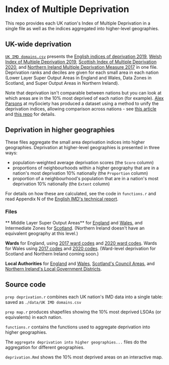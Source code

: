 # Index of Multiple Deprivation

This repo provides each UK nation's Index of Multiple Deprivation in a single file as well as the indices aggregated into higher-level geographies.

## UK-wide deprivation

[`UK IMD domains.csv`](https://github.com/matthewgthomas/IMD/raw/master/data/UK%20IMD%20domains.csv) presents the [English indices of deprivation 2019](https://www.gov.uk/government/statistics/english-indices-of-deprivation-2019), [Welsh Index of Multiple Deprivation 2019](https://statswales.gov.wales/Catalogue/Community-Safety-and-Social-Inclusion/Welsh-Index-of-Multiple-Deprivation/WIMD-2019), [Scottish Index of Multiple Deprivation 2020](https://www.gov.scot/collections/scottish-index-of-multiple-deprivation-2020), and [Northern Ireland Multiple Deprivation Measure 2017](https://www.nisra.gov.uk/statistics/deprivation/northern-ireland-multiple-deprivation-measure-2017-nimdm2017) in one file. Deprivation ranks and deciles are given for each small area in each nation (Lower Layer Super Output Areas in England and Wales, Data Zones in Scotland, and Super Output Areas in Northern Ireland).

Note that deprivation isn't comparable between nations but you can look at which areas are in the 10% most deprived of each nation (for example). [Alex Parsons](https://twitter.com/alexparsons) at mySociety has produced a dataset using a method to unify the deprivation indices, allowing comparison across nations - see [this article](https://www.mysociety.org/2021/04/22/unified-uk-measures-of-rurality-and-deprivation/) and [this repo](https://github.com/mysociety/composite_uk_imd) for details.

## Deprivation in higher geographies

These files aggregate the small area deprivation indices into higher geographies. Deprivation at higher-level geographies is presented in three ways:

- population-weighted average deprivation scores (the `Score` column)
- proportions of neighbourhoods within a higher geography that are in a nation's most deprivation 10% nationally (the `Proportion` column)
- proportion of a neighbourhood's population that are in a nation's most deprivation 10% nationally (the `Extent` column)

For details on how these are calculated, see the code in `functions.r` and read Appendix N of the [English IMD's technical report](https://www.gov.uk/government/publications/english-indices-of-deprivation-2019-technical-report).

### Files

** Middle Layer Super Output Areas** for [England](https://github.com/matthewgthomas/IMD/blob/master/data/English%20IMD%20-%20MSOA.csv) and [Wales](https://github.com/matthewgthomas/IMD/blob/master/data/Welsh%20IMD%20-%20MSOA.csv), and Intermediate Zones for [Scotland](https://github.com/matthewgthomas/IMD/blob/master/data/Scottish%20IMD%20-%20MSOA.csv). (Northern Ireland doesn't have an equivalent geography at this level.)

**Wards** for England, using [2017 ward codes](https://github.com/matthewgthomas/IMD/blob/master/data/English%20IMD%20-%20Ward%202017.csv) and [2020 ward codes](https://github.com/matthewgthomas/IMD/blob/master/data/English%20IMD%20-%20Ward%202020.csv). Wards for Wales using [2017 codes](https://github.com/matthewgthomas/IMD/blob/master/data/Welsh%20IMD%20-%20Ward%202017.csv) and [2020 codes](https://github.com/matthewgthomas/IMD/blob/master/data/Welsh%20IMD%20-%20Ward%202020.csv). (Ward-level deprivation for Scotland and Northern Ireland coming soon.)

**Local Authorities** for [England](https://github.com/matthewgthomas/IMD/blob/master/data/English%20IMD%20-%20Local%20Authorities.csv) and [Wales](https://github.com/matthewgthomas/IMD/blob/master/data/Welsh%20IMD%20-%20Local%20Authorities.csv), [Scotland's Council Areas](https://github.com/matthewgthomas/IMD/blob/master/data/Scottish%20IMD%20-%20Local%20Authorities.csv), and [Northern Ireland's Local Government Districts](https://github.com/matthewgthomas/IMD/blob/master/data/NI%20IMD%20-%20Local%20Authorities.csv).

## Source code
`prep deprivation.r` combines each UK nation's IMD data into a single table: saved as `./data/UK IMD domains.csv`

`prep map.r` produces shapefiles showing the 10% most deprived LSOAs (or equivalents) in each nation.

`functions.r` contains the functions used to aggregate deprivation into higher geographies.

The `aggregate deprivation into higher geographies...` files do the aggregation for different geographies.

`deprivation.Rmd` shows the 10% most deprived areas on an interactive map.
